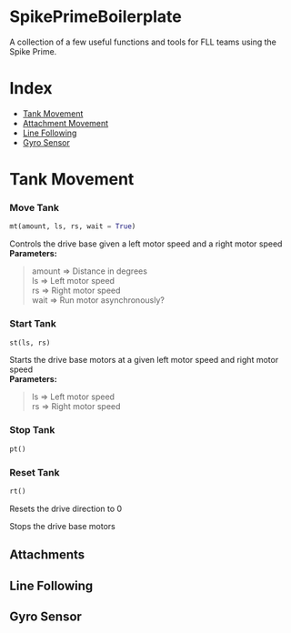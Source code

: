 # SpikePrimeBoilerplate
A collection of a few useful functions and tools for FLL teams using the Spike Prime.
  
# Index
  - [Tank Movement](#tank-movement)
  - [Attachment Movement](#attachments)
  - [Line Following](#line-following)
  - [Gyro Sensor](#gyro-sensor)
  
# Tank Movement

### Move Tank 

```python
mt(amount, ls, rs, wait = True)
```

Controls the drive base given a left motor speed and a right motor speed  
<b>Parameters:</b>  
>amount => Distance in degrees  
>ls => Left motor speed  
>rs => Right motor speed  
>wait => Run motor asynchronously?  

### Start Tank 

```python
st(ls, rs)
```

Starts the drive base motors at a given left motor speed and right motor speed  
<b>Parameters:</b>  
>ls => Left motor speed  
>rs => Right motor speed  

### Stop Tank 

```python
pt()
```

### Reset Tank

```python
rt()
```

Resets the drive direction to 0  


Stops the drive base motors

## Attachments

## Line Following

## Gyro Sensor
